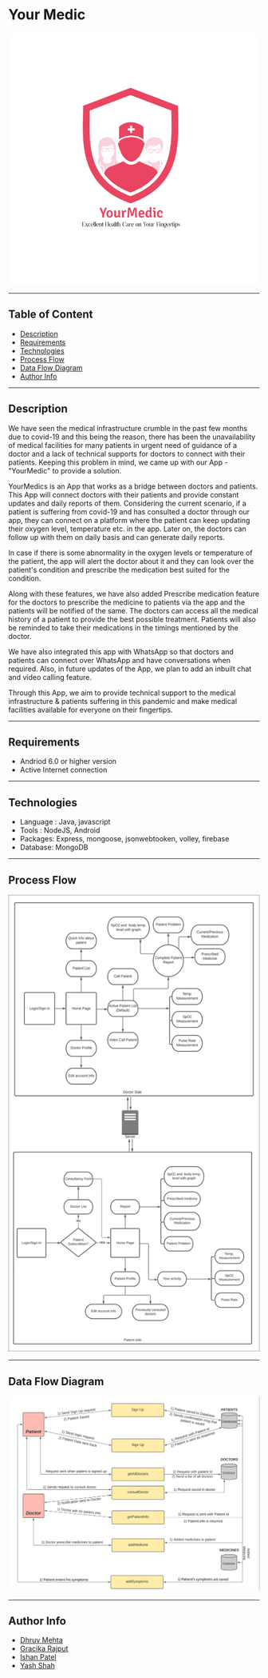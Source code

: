 # Your Medic

<img src="images/Logo YourMedic.svg">

---
## Table of Content

* [Description](#description)
* [Requirements](#requirements)
* [Technologies](#technologies)
* [Process Flow](#process-flow)
* [Data Flow Diagram](#data-flow-diagram)
* [Author Info](#author-info)

---

## Description
We have seen the medical infrastructure crumble in the past few months due to covid-19 and this being the reason, there has been the unavailability of medical facilities for many patients in urgent need of guidance of a doctor and a lack of technical supports for doctors to connect with their patients. Keeping this problem in mind, we came up with our App - "YourMedic" to provide a solution.

YourMedics is an App that works as a bridge between doctors and patients. This App will connect doctors with their patients and provide constant updates and daily reports of them. Considering the current scenario, if a patient is suffering from covid-19 and has consulted a doctor through our app, they can connect on a platform where the patient can keep updating their oxygen level, temperature etc. in the app. Later on, the doctors can follow up with them on daily basis and can generate daily reports.

In case if there is some abnormality in the oxygen levels or temperature of the patient, the app will alert the doctor about it and they can look over the patient's condition and prescribe the medication best suited for the condition. 

Along with these features, we have also added Prescribe medication feature for the doctors to prescribe the medicine to patients via the app and the patients will be notified of the same. The doctors can access all the medical history of a patient to provide the best possible treatment. Patients will also be reminded to take their medications in the timings mentioned by the doctor. 

We have also integrated this app with WhatsApp so that doctors and patients can connect over WhatsApp and have conversations when required. Also, in future updates of the App, we plan to add an inbuilt chat and video calling feature.

Through this App, we aim to provide technical support to the medical infrastructure & patients suffering in this pandemic and make medical facilities available for everyone on their fingertips.

---
## Requirements

* Andriod 6.0 or higher version
* Active Internet connection

---

## Technologies

* Language : Java, javascript
* Tools : NodeJS, Android
* Packages: Express, mongoose, jsonwebtooken, volley, firebase
* Database: MongoDB

---

## Process Flow

<img src="images/Flow Diagram.svg">

---

## Data Flow Diagram

<img src="images/Data flow Diagram.svg">

---

## Author Info

* [Dhruv Mehta](https://github.com/dhruv-mehta99)
* [Gracika Rajput](https://github.com/gracika)
* [Ishan Patel](https://github.com/ishan1410)
* [Yash Shah](https://github.com/yash156)
